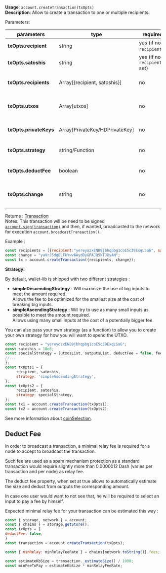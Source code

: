 **Usage**: `account.createTransaction(txOpts)`    
**Description**: Allow to create a transaction to one or multiple recipients.

Parameters: 

| parameters                    | type                          | required                     | Description                                                                                                                         |  
|-------------------------------|-------------------------------|------------------------------| ----------------------------------------------------------------------------------------------------------------------------------- |
| **txOpts.recipient**          | string                        | yes (if no `recipients`)     | The external address recipient of this transaction                                                                                  |
| **txOpts.satoshis**           | string                        | yes (if no `recipients` set) | The value amount to transfer to the recipient address                                                                               |
| **txOpts.recipients**         | Array[{recipient, satoshis}]  | no                           | Alternatively, you can use this to send to multiple address/amount. Array arra of {recipient, satoshis}                             |
| **txOpts.utxos**              | Array[utxos]                  | no                           | Can be specified to use specific utxo to use, or other utxos own by other private keys (you will need to pass the privateKeys along |
| **txOpts.privateKeys**        | Array[PrivateKey/HDPrivateKey]| no                           | Overwrite the default behaviour (searching locally for keys) and uses these to sign instead.                                        |
| **txOpts.strategy**           | string/Function               | no                           | Overwrite the default strategy used (using account default or specified strategy)                                                   |
| **txOpts.deductFee**          | boolean                       | no                           | Defaults: true. When set at false, will not deduct fee on the Transaction object                                                    |
| **txOpts.change**             | string                        | no                           | Defaults: `account.getUnusedAddress(internal)`. When set, will use that address as a change address on remaining fund               |


Returns : [Transaction](https://dashevo.github.io/DashJS/#/usage/dashcorelib-primitives?id=transaction)   
Notes: This transaction will be need to be signed [`account.sign(transaction)`](../account/sign.md) and then, if wanted, broadcasted to the network for execution `account.broadcastTransaction()`.

Example : 
```js
const recipients = [{recipient:"yereyozxENB9jbhqpbg1coE5c39ExqLSaG", satoshis:10e8},{recipient: "yMN2w8NiwcmY3zvJLeeBxpaExFV1aN23pg", satoshis: 1e8}];
const change = "yaVrJ5dgELFkYwv6AydDyGPAJQ5kTJXyAN";
const tx = account.createTransaction({recipients, change});
```

**Strategy:**

By default, wallet-lib is shipped with two different strategies : 

- **simpleDescendingStrategy** : Will maximize the use of big inputs to meet the amount required.  
    Allows the fee to be optimized for the smallest size at the cost of breaking big inputs.
- **simpleAscendingStrategy** : Will try to use as many small inputs as possible to meet the amount required.  
    Allows using many small inputs at the cost of a potentially bigger fee.

You can also pass your own strategy (as a function) to allow you to create your own strategy for how you will want to spend the UTXO.   

```js
const recipient = "yereyozxENB9jbhqpbg1coE5c39ExqLSaG";
const satoshis = 10e8;
const specialStrategy = (utxosList, outputsList, deductFee = false, feeCategory = 'normal')=> { 
//...
};
const txOpts1 = {
     recipient, satoshis,
     strategy: 'simpleAscendingStrategy',
};
const txOpts2 = {
     recipient, satoshis,
     strategy: specialStrategy,
};
const tx1 = account.createTransaction(txOpts1);
const tx2 = account.createTransaction(txOpts2);
```

See more information about [coinSelection](../usage/coinSelection.md).

## Deduct Fee 

In order to broadcast a transaction, a minimal relay fee is required for a node to accept to broadcast the transaction.  

Such fee are used as a spam mechanism protection as a standard transaction would require slightly more than 0.0000012 Dash (varies per transaction and per node) as relay fee.  

The deduct fee property, when set at true allows to automatically estimate the size and deduct from outputs the corresponding amount.  

In case one user would want to not see that, he will be required to select an input to pay a fee by himself. 

Expected minimal relay fee for your transaction can be estimated this way : 

```js 
const { storage, network } = account;
const { chains } = storage.getStore();
const txOpts = {
deductFee: false,
}
const transaction = account.createTransaction(txOpts);

const { minRelay: minRelayFeeRate } = chains[network.toString()].fees;

const estimateKbSize = transaction._estimateSize() / 1000;
const minFeeToPay = estimateKbSize * minRelayFeeRate;
```
